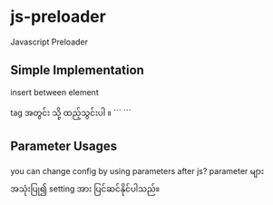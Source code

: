 # js-preloader
Javascript Preloader

## Simple Implementation
insert between <head> element
<head> tag အတွင်း သို့ ထည့်သွင်းပါ ။
```
<script src='https://js.mingalartech.com/production/preloader.js'></script>
```
  
## Parameter Usages
you can change config by using parameters after js?
parameter များအသုံးပြု၍ setting အား ပြင်ဆင်နိုင်ပါသည်။

